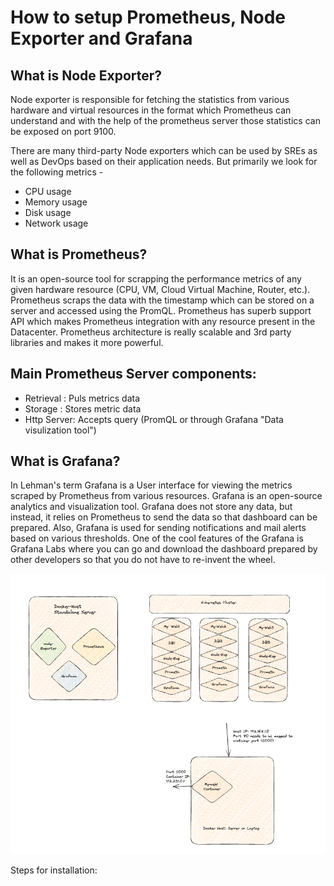 # How to setup Prometheus, Node Exporter and Grafana

## What is Node Exporter?
Node exporter is responsible for fetching the statistics from various hardware and virtual resources in the format which Prometheus can understand and with the help of the prometheus server those statistics can be exposed on port 9100.

There are many third-party Node exporters which can be used by SREs as well as DevOps based on their application needs. But primarily we look for the following metrics -

- CPU usage
- Memory usage
- Disk usage
- Network usage


## What is Prometheus?
It is an open-source tool for scrapping the performance metrics of any given hardware resource (CPU, VM, Cloud Virtual Machine, Router, etc.). Prometheus scraps the data with the timestamp which can be stored on a server and accessed using the PromQL. Prometheus has superb support API which makes Prometheus integration with any resource present in the Datacenter. Prometheus architecture is really scalable and 3rd party libraries and makes it more powerful.

## Main Prometheus Server components:
- Retrieval : Puls metrics data
- Storage : Stores metric data
- Http Server: Accepts query (PromQL or through Grafana "Data visulization tool")


## What is Grafana? 
In Lehman's term Grafana is a User interface for viewing the metrics scraped by Prometheus from various resources. Grafana is an open-source analytics and visualization tool. Grafana does not store any data, but instead, it relies on Prometheus to send the data so that dashboard can be prepared. Also, Grafana is used for sending notifications and mail alerts based on various thresholds. One of the cool features of the Grafana is Grafana Labs where you can go and download the dashboard prepared by other developers so that you do not have to re-invent the wheel.


![Dataflow](image.png)


Steps for installation:

